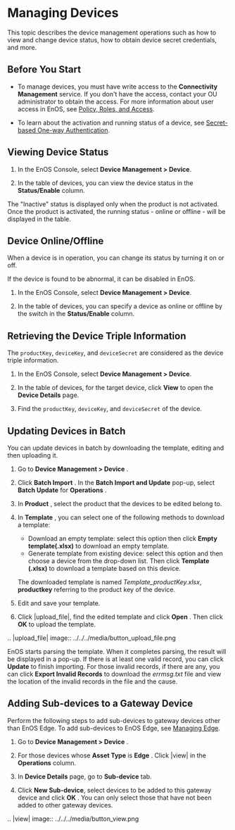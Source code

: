 # Managing Devices

This topic describes the device management operations such as how to view and change device status, how to obtain device secret credentials, and more.

## Before You Start

- To manage devices, you must have write access to the **Connectivity Management** service. If you don't have the access, contact your OU administrator to obtain the access. For more information about user access in EnOS, see [Policy, Roles, and Access](/docs/iam/en/latest/access_policy).

- To learn about the activation and running status of a device, see [Secret-based One-way Authentication](../../../learn/deviceconnection_authentication).

## Viewing Device Status

1. In the EnOS Console, select **Device Management > Device**.

2. In the table of devices, you can view the device status in the **Status/Enable** column.

The "Inactive" status is displayed only when the product is not activated. Once the product is activated, the running status - online or offline - will be displayed in the table.

## Device Online/Offline

When a device is in operation, you can change its status by turning it on or off.

If the device is found to be abnormal, it can be disabled in EnOS.

1. In the EnOS Console, select **Device Management > Device**.

2. In the table of devices, you can specify a device as online or offline by the switch in the **Status/Enable** column.

## Retrieving the Device Triple Information

The `productKey`, `deviceKey`, and `deviceSecret` are considered as the device triple information.

1. In the EnOS Console, select **Device Management > Device**.

2. In the table of devices, for the target device, click **View** to open the **Device Details** page.

3. Find the `productKey`, `deviceKey`, and `deviceSecret` of the device.

## Updating Devices in Batch

You can update devices in batch by downloading the template, editing and then uploading it.

1. Go to **Device Management > Device** .

2. Click **Batch Import** . In the **Batch Import and Update** pop-up, select **Batch Update** for **Operations** .

3. In **Product** , select the product that the devices to be edited belong to.

4. In **Template** , you can select one of the following methods to download a template:

   - Download an empty template: select this option then click **Empty template(.xlsx)** to download an empty template.
   - Generate template from existing device: select this option and then choose a device from the drop-down list. Then click **Template (.xlsx)** to download a template based on this device.

   The downloaded template is named *Template_productKey.xlsx*, **productkey** referring to the product key of the device.

5. Edit and save your template.

6. Click |upload_file|, find the edited template and click **Open** . Then click **OK** to upload the template.

 .. |upload_file| image:: ../../../media/button_upload_file.png

   EnOS starts parsing the template. When it completes parsing, the result will be displayed in a pop-up. If there is at least one valid record, you can click **Update** to finish importing. For those invalid records, if there are any, you can click **Export Invalid Records** to download the _errmsg.txt_ file and view the location of the invalid records in the file and the cause.

## Adding Sub-devices to a Gateway Device

Perform the following steps to add sub-devices to gateway devices other than EnOS Edge. To add sub-devices to EnOS Edge, see [Managing Edge](/docs/enos-edge/en/latest/howto/console_configuration/managing_edge).

1. Go to **Device Management > Device** .

2. For those devices whose **Asset Type** is **Edge** . Click |view| in the **Operations** column.  

3. In **Device Details** page, go to **Sub-device** tab. 

4. Click **New Sub-device**, select devices to be added to this gateway device and click **OK** . You can only select those that have not been added to other gateway devices.

.. |view| image:: ../../../media/button_view.png